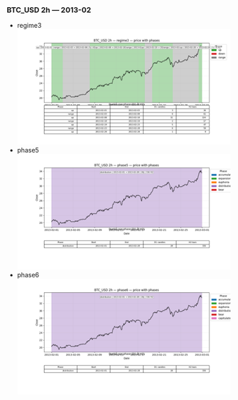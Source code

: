 ### BTC_USD 2h — 2013-02

- regime3
![BTC_USD_2h_regime3_2013-02_phase_price.png](outputs/fourier/phase_monthly/BTC_USD/2h/2013/2013-02/BTC_USD_2h_regime3_2013-02_phase_price.png)
- phase5
![BTC_USD_2h_phase5_2013-02_phase_price.png](outputs/fourier/phase_monthly/BTC_USD/2h/2013/2013-02/BTC_USD_2h_phase5_2013-02_phase_price.png)
- phase6
![BTC_USD_2h_phase6_2013-02_phase_price.png](outputs/fourier/phase_monthly/BTC_USD/2h/2013/2013-02/BTC_USD_2h_phase6_2013-02_phase_price.png)